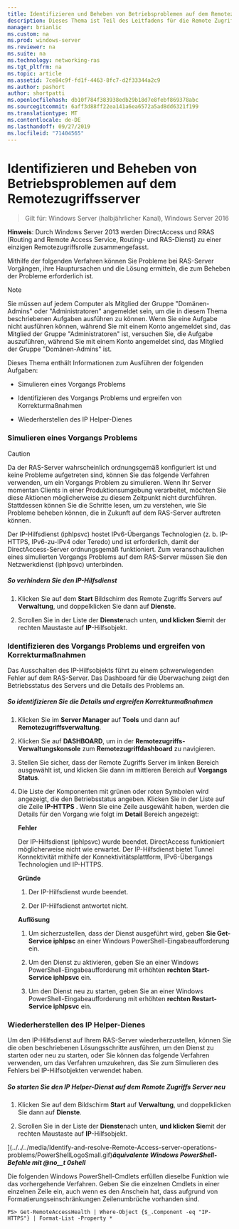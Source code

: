```yaml
---
title: Identifizieren und Beheben von Betriebsproblemen auf dem Remotezugriffsserver
description: Dieses Thema ist Teil des Leitfadens für die Remote Zugriffs Überwachung und-Kontoführung in Windows Server 2016.
manager: brianlic
ms.custom: na
ms.prod: windows-server
ms.reviewer: na
ms.suite: na
ms.technology: networking-ras
ms.tgt_pltfrm: na
ms.topic: article
ms.assetid: 7ce84c9f-fd1f-4463-8fc7-d2f33344a2c9
ms.author: pashort
author: shortpatti
ms.openlocfilehash: db10f784f383938edb29b18d7e8febf869378abc
ms.sourcegitcommit: 6aff3d88ff22ea141a6ea6572a5ad8dd6321f199
ms.translationtype: MT
ms.contentlocale: de-DE
ms.lasthandoff: 09/27/2019
ms.locfileid: "71404565"
---
```

# <a name="identify-and-resolve-remote-access-server-operations-problems"></a>Identifizieren und Beheben von Betriebsproblemen auf dem Remotezugriffsserver

>Gilt für: Windows Server (halbjährlicher Kanal), Windows Server 2016

**Hinweis**: Durch Windows Server 2013 werden DirectAccess und RRAS (Routing and Remote Access Service, Routing- und RAS-Dienst) zu einer einzigen Remotezugriffsrolle zusammengefasst.  
  
Mithilfe der folgenden Verfahren können Sie Probleme bei RAS-Server Vorgängen, ihre Hauptursachen und die Lösung ermitteln, die zum Beheben der Probleme erforderlich ist.  
  
> [!NOTE]  
> Sie müssen auf jedem Computer als Mitglied der Gruppe "Domänen-Admins" oder "Administratoren" angemeldet sein, um die in diesem Thema beschriebenen Aufgaben ausführen zu können. Wenn Sie eine Aufgabe nicht ausführen können, während Sie mit einem Konto angemeldet sind, das Mitglied der Gruppe "Administratoren" ist, versuchen Sie, die Aufgabe auszuführen, während Sie mit einem Konto angemeldet sind, das Mitglied der Gruppe "Domänen-Admins" ist.  
  
Dieses Thema enthält Informationen zum Ausführen der folgenden Aufgaben:  
  
- Simulieren eines Vorgangs Problems  
  
- Identifizieren des Vorgangs Problems und ergreifen von Korrekturmaßnahmen  
  
- Wiederherstellen des IP Helper-Dienes  
  
### <a name="BKMK_Simulate"></a>Simulieren eines Vorgangs Problems  
  
> [!CAUTION]  
> Da der RAS-Server wahrscheinlich ordnungsgemäß konfiguriert ist und keine Probleme aufgetreten sind, können Sie das folgende Verfahren verwenden, um ein Vorgangs Problem zu simulieren. Wenn Ihr Server momentan Clients in einer Produktionsumgebung verarbeitet, möchten Sie diese Aktionen möglicherweise zu diesem Zeitpunkt nicht durchführen. Stattdessen können Sie die Schritte lesen, um zu verstehen, wie Sie Probleme beheben können, die in Zukunft auf dem RAS-Server auftreten können.  
  
Der IP-Hilfsdienst (iphlpsvc) hostet IPv6-Übergangs Technologien (z. b. IP-HTTPS, IPv6-zu-IPv4 oder Teredo) und ist erforderlich, damit der DirectAccess-Server ordnungsgemäß funktioniert. Zum veranschaulichen eines simulierten Vorgangs Problems auf dem RAS-Server müssen Sie den Netzwerkdienst (iphlpsvc) unterbinden.  
  
##### <a name="to-stop-the-ip-helper-service"></a>So verhindern Sie den IP-Hilfsdienst  
  
1.  Klicken Sie auf dem **Start** Bildschirm des Remote Zugriffs Servers auf **Verwaltung**, und doppelklicken Sie dann auf **Dienste**.  
  
2.  Scrollen Sie in der Liste der **Dienste**nach unten, **und klicken Sie**mit der rechten Maustaste auf **IP**-Hilfsobjekt.  
  
### <a name="BKMK_Identify"></a>Identifizieren des Vorgangs Problems und ergreifen von Korrekturmaßnahmen  
Das Ausschalten des IP-Hilfsobjekts führt zu einem schwerwiegenden Fehler auf dem RAS-Server. Das Dashboard für die Überwachung zeigt den Betriebsstatus des Servers und die Details des Problems an.  
  
##### <a name="to-identify-the-details-and-take-corrective-action"></a>So identifizieren Sie die Details und ergreifen Korrekturmaßnahmen  
  
1.  Klicken Sie im **Server Manager** auf **Tools** und dann auf **Remotezugriffsverwaltung**.  
  
2.  Klicken Sie auf **DASHBOARD**, um in der **Remotezugriffs-Verwaltungskonsole** zum **Remotezugriffdashboard** zu navigieren.  
  
3.  Stellen Sie sicher, dass der Remote Zugriffs Server im linken Bereich ausgewählt ist, und klicken Sie dann im mittleren Bereich auf **Vorgangs Status**.  
  
4.  Die Liste der Komponenten mit grünen oder roten Symbolen wird angezeigt, die den Betriebsstatus angeben. Klicken Sie in der Liste auf die Zeile **IP-HTTPS** . Wenn Sie eine Zeile ausgewählt haben, werden die Details für den Vorgang wie folgt im **Detail** Bereich angezeigt:  
  
    **Fehler**  
  
    Der IP-Hilfsdienst (iphlpsvc) wurde beendet. DirectAccess funktioniert möglicherweise nicht wie erwartet. Der IP-Hilfsdienst bietet Tunnel Konnektivität mithilfe der Konnektivitätsplattform, IPv6-Übergangs Technologien und IP-HTTPS.  
  
    **Gründe**  
  
    1.  Der IP-Hilfsdienst wurde beendet.  
  
    2.  Der IP-Hilfsdienst antwortet nicht.  
  
    **Auflösung**  
  
    1.  Um sicherzustellen, dass der Dienst ausgeführt wird, geben **Sie Get-Service iphlpsc** an einer Windows PowerShell-Eingabeaufforderung ein.  
  
    2.  Um den Dienst zu aktivieren, geben Sie an einer Windows PowerShell-Eingabeaufforderung mit erhöhten **rechten Start-Service iphlpsvc** ein.  
  
    3.  Um den Dienst neu zu starten, geben Sie an einer Windows PowerShell-Eingabeaufforderung mit erhöhten **rechten Restart-Service iphlpsvc** ein.  
  
### <a name="BKMK_Restart"></a>Wiederherstellen des IP Helper-Dienes  
Um den IP-Hilfsdienst auf Ihrem RAS-Server wiederherzustellen, können Sie die oben beschriebenen Lösungsschritte ausführen, um den Dienst zu starten oder neu zu starten, oder Sie können das folgende Verfahren verwenden, um das Verfahren umzukehren, das Sie zum Simulieren des Fehlers bei IP-Hilfsobjekten verwendet haben.  
  
##### <a name="to-restart-the-ip-helper-service-on-the-remote-access-server"></a>So starten Sie den IP Helper-Dienst auf dem Remote Zugriffs Server neu  
  
1.  Klicken Sie auf dem Bildschirm **Start** auf **Verwaltung**, und doppelklicken Sie dann auf **Dienste**.  
  
2.  Scrollen Sie in der Liste der **Dienste**nach unten, **und klicken Sie**mit der rechten Maustaste auf **IP**-Hilfsobjekt.  
  
](../../../media/Identify-and-resolve-Remote-Access-server-operations-problems/PowerShellLogoSmall.gif)***<em>äquivalente Windows PowerShell-Befehle</em> mit @no__t 0shell***  
  
Die folgenden Windows PowerShell-Cmdlets erfüllen dieselbe Funktion wie das vorhergehende Verfahren. Geben Sie die einzelnen Cmdlets in einer einzelnen Zeile ein, auch wenn es den Anschein hat, dass aufgrund von Formatierungseinschränkungen Zeilenumbrüche vorhanden sind.  
  
```  
PS> Get-RemoteAccessHealth | Where-Object {$_.Component -eq "IP-HTTPS"} | Format-List -Property *  
```  
  


